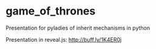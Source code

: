 # game_of_thrones
Presentation for pyladies of inherit mechanisms in python

Presentation in reveal.js: http://buff.ly/1K4ER0j
